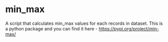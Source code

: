 # min_max
A script that calculates min_max values for each records in dataset.
This is a python package and you can find it here - https://pypi.org/project/min-max/ 
